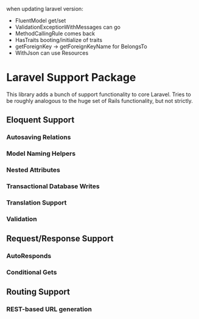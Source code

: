 when updating laravel version:

- FluentModel get/set
- ValidationExceptionWithMessages can go
- MethodCallingRule comes back
- HasTraits booting/initialize of traits
- getForeignKey -> getForeignKeyName for BelongsTo
- WithJson can use Resources


# Laravel Support Package

This library adds a bunch of support functionality to core Laravel. Tries to be roughly analogous to
the huge set of Rails functionality, but not strictly.

## Eloquent Support

### Autosaving Relations

### Model Naming Helpers

### Nested Attributes

### Transactional Database Writes

### Translation Support

### Validation

## Request/Response Support

### AutoResponds

### Conditional Gets

## Routing Support

### REST-based URL generation

